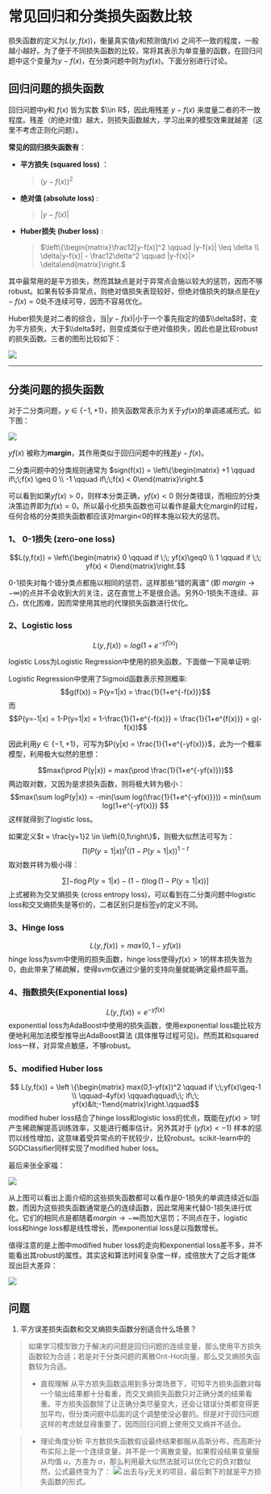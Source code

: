 # 常见回归和分类损失函数比较
损失函数的定义为$L(y,f(x))$，衡量真实值$y$和预测值$f(x)$ 之间不一致的程度，一般越小越好。为了便于不同损失函数的比较，常将其表示为单变量的函数，在回归问题中这个变量为$y-f(x)$，在分类问题中则为$yf(x)$。下面分别进行讨论。

## 回归问题的损失函数
回归问题中$y$和 $f(x)$ 皆为实数 $\\in R$，因此用残差 $y-f(x)$ 来度量二者的不一致程度。残差（的绝对值）越大，则损失函数越大，学习出来的模型效果就越差（这里不考虑正则化问题）。

__常见的回归损失函数有__：
+ **平方损失 (squared loss)** ：
  > $(y-f(x))^2$
+ **绝对值 (absolute loss)** :
  > $|y-f(x)|$
+ **Huber损失 (huber loss)** :
  > $\left\{\begin{matrix}\frac12[y-f(x)]^2 \qquad |y-f(x)| \leq \delta \\ \delta|y-f(x)| - \frac12\delta^2 \qquad |y-f(x)|> \delta\end{matrix}\right.$

其中最常用的是平方损失，然而其缺点是对于异常点会施以较大的惩罚，因而不够robust。如果有较多异常点，则绝对值损失表现较好，但绝对值损失的缺点是在$y-f(x)=0$处不连续可导，因而不容易优化。

Huber损失是对二者的综合，当$|y-f(x)|$小于一个事先指定的值$\\delta$时，变为平方损失，大于$\\delta$时，则变成类似于绝对值损失，因此也是比较robust的损失函数。三者的图形比较如下：

![](https://raw.githubusercontent.com/massquantity/Loss-Functions/master/Regression.png)

***
## 分类问题的损失函数
对于二分类问题，$y\in \left\{-1,+1 \right\}$，损失函数常表示为关于$yf(x)$的单调递减形式。如下图：

![](https://raw.githubusercontent.com/massquantity/Loss-Functions/master/Monotone%20Decreasing.png)

$yf(x)$ 被称为**margin**，其作用类似于回归问题中的残差$y-f(x)$。

二分类问题中的分类规则通常为 $sign(f(x)) = \left\{\begin{matrix} +1 \qquad if\;\;f(x) \geq 0 \\ -1 \qquad if\;\;f(x) < 0\end{matrix}\right.$

可以看到如果$yf(x) > 0$，则样本分类正确，$yf(x) < 0$ 则分类错误，而相应的分类决策边界即为$f(x) = 0$。所以最小化损失函数也可以看作是最大化margin的过程，任何合格的分类损失函数都应该对margin<0的样本施以较大的惩罚。

### 1、 0-1损失 (zero-one loss)
$$L(y,f(x)) = \left\{\begin{matrix} 0 \qquad if \;\; yf(x)\geq0 \\ 1 \qquad if \;\; yf(x) < 0\end{matrix}\right.$$

0-1损失对每个错分类点都施以相同的惩罚，这样那些“错的离谱“ (即 $margin \rightarrow -\infty$)的点并不会收到大的关注，这在直觉上不是很合适。另外0-1损失不连续、非凸，优化困难，因而常使用其他的代理损失函数进行优化。

### 2、Logistic loss
$$L(y,f(x)) = log(1+e^{-yf(x)})$$

logistic Loss为Logistic Regression中使用的损失函数，下面做一下简单证明:

Logistic Regression中使用了Sigmoid函数表示预测概率:
$$g(f(x)) = P(y=1|x) = \frac{1}{1+e^{-f(x)}}$$
而
$$P(y=-1|x) = 1-P(y=1|x) = 1-\frac{1}{1+e^{-f(x)}} = \frac{1}{1+e^{f(x)}} = g(-f(x))$$

因此利用$y\in\left\{-1,+1\right\}$，可写为$P(y|x) = \frac{1}{1+e^{-yf(x)}}$，此为一个概率模型，利用极大似然的思想：

$$max(\prod P(y|x)) = max(\prod \frac{1}{1+e^{-yf(x)}})$$
两边取对数，又因为是求损失函数，则将极大转为极小：
$$max(\sum logP(y|x)) = -min(\sum log(\frac{1}{1+e^{-yf(x)}})) = min(\sum log(1+e^{-yf(x)}) $$
这样就得到了logistic loss。


如果定义$t = \frac{y+1}2 \in \left\{0,1\right\}$，则极大似然法可写为：
$$\prod (P(y=1|x))^{t}((1-P(y=1|x))^{1-t}$$
取对数并转为极小得：

$$\sum [-t\log P(y=1|x) - (1-t)\log (1-P(y=1|x))]$$
上式被称为交叉熵损失 (cross entropy loss)，可以看到在二分类问题中logistic loss和交叉熵损失是等价的，二者区别只是标签y的定义不同。

### 3、Hinge loss
$$L(y,f(x)) = max(0,1-yf(x))$$
hinge loss为svm中使用的损失函数，hinge loss使得$yf(x)>1$的样本损失皆为0，由此带来了稀疏解，使得svm仅通过少量的支持向量就能确定最终超平面。

### 4、指数损失(Exponential loss)
$$L(y,f(x)) = e^{-yf(x)}$$
exponential loss为AdaBoost中使用的损失函数，使用exponential loss能比较方便地利用加法模型推导出AdaBoost算法 (具体推导过程可见)。然而其和squared loss一样，对异常点敏感，不够robust。

### 5、modified Huber loss
$$ L(y,f(x)) = \left \{\begin{matrix} max(0,1-yf(x))^2 \qquad if \;\;yf(x)\geq-1 \\ \qquad-4yf(x) \qquad\qquad\;\; if\;\; yf(x)&lt;-1\end{matrix}\right.\qquad$$
modified huber loss结合了hinge loss和logistic loss的优点，既能在$yf(x) > 1$时产生稀疏解提高训练效率，又能进行概率估计。另外其对于 $(yf(x) < -1)$ 样本的惩罚以线性增加，这意味着受异常点的干扰较少，比较robust。scikit-learn中的SGDClassifier同样实现了modified huber loss。




最后来张全家福：

![](https://raw.githubusercontent.com/massquantity/Loss-Functions/master/Classification.png)

从上图可以看出上面介绍的这些损失函数都可以看作是0-1损失的单调连续近似函数，而因为这些损失函数通常是凸的连续函数，因此常用来代替0-1损失进行优化。它们的相同点是都随着$margin \rightarrow -\infty$而加大惩罚；不同点在于，logistic loss和hinge loss都是线性增长，而exponential loss是以指数增长。

值得注意的是上图中modified huber loss的走向和exponential loss差不多，并不能看出其robust的属性。其实这和算法时间复杂度一样，成倍放大了之后才能体现出巨大差异：

![](https://raw.githubusercontent.com/massquantity/Loss-Functions/master/Classification_2.png)


## 问题
1. 平方误差损失函数和交叉熵损失函数分别适合什么场景？
> 如果学习模型致力于解决的问题是回归问题的连续变量，那么使用平方损失函数较为合适；若是对于分类问题的离散Ont-Hot向量，那么交叉熵损失函数较为合适。
>+ 直观理解
> 从平方损失函数运用到多分类场景下，可知平方损失函数对每一个输出结果都十分看重，而交叉熵损失函数只对正确分类的结果看重。平方损失函数除了让正确分类尽量变大，还会让错误分类都变得更加平均，但分类问题中后面的这个调整使没必要的。但是对于回归问题这样的考虑就显得重要了，因而回归问题上使用交叉熵并不适合。

>+ 理论角度分析
> 平方数损失函数假设最终结果都服从高斯分布，而高斯分布实际上是一个连续变量，并不是一个离散变量。如果假设结果变量服从均值 $u$，方差为 $\sigma$，那么利用最大似然法就可以优化它的负对数似然，公式最终变为了：
![](https://upload-images.jianshu.io/upload_images/5865417-593427b597dea011.png?imageMogr2/auto-orient/strip|imageView2/2/w/442/format/webp)
出去与$y$无关的项目，最后剩下的就是平方损失函数的形式。
